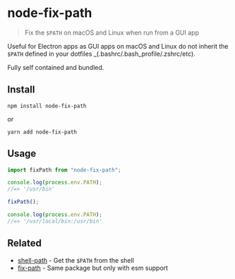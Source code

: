 # node-fix-path

> Fix the `$PATH` on macOS and Linux when run from a GUI app

Useful for Electron apps as GUI apps on macOS and Linux do not inherit the `$PATH` defined in your dotfiles \_(.bashrc/.bash_profile/.zshrc/etc).

Fully self contained and bundled.

## Install

```
npm install node-fix-path
```

or

```
yarn add node-fix-path
```

## Usage

```js
import fixPath from "node-fix-path";

console.log(process.env.PATH);
//=> '/usr/bin'

fixPath();

console.log(process.env.PATH);
//=> '/usr/local/bin:/usr/bin'
```

## Related

- [shell-path](https://github.com/sindresorhus/shell-path) - Get the `$PATH` from the shell
- [fix-path](https://github.com/sindresorhus/fix-path) - Same package but only with esm support
